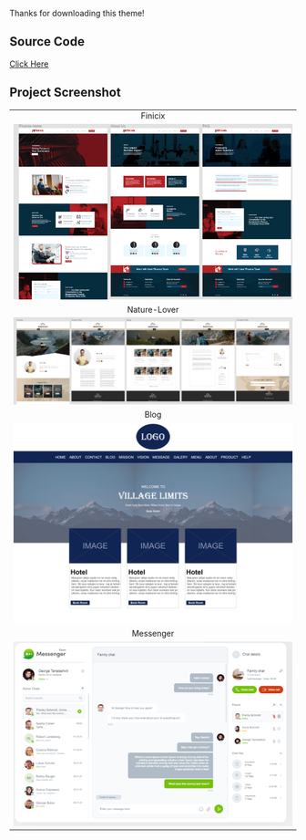 Thanks for downloading this theme!

## Source Code

[Click Here](https://mega.nz/folder/hbNXCA7Y#mrZpPq61q0F0IbhRdCMumg)

## Project Screenshot

|                                                                                                    |
| :------------------------------------------------------------------------------------------------: |
|                                              Finicix                                               |
|    ![Finicix](https://github.com/learnwithfair/xd-design/blob/main/images/Business-Finicix.png)    |
|                                            Nature-Lover                                            |
| ![Nature-Lover](https://github.com/learnwithfair/xd-design/blob/main/images/Blog-Nature-Lover.png) |
|                                                Blog                                                |
|           ![Blog](https://github.com/learnwithfair/xd-design/blob/main/images/Blog.png)            |
|                                             Messenger                                              |
|      ![Messenger](https://github.com/learnwithfair/xd-design/blob/main/images/messenger.png)       |
